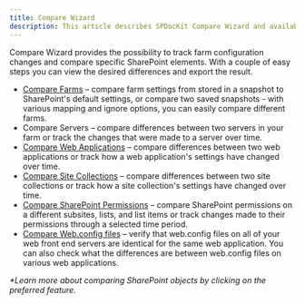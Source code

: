 ```yaml
---
title: Compare Wizard
description: This article describes SPDocKit Compare Wizard and available comparison types. Compare SharePoint farms, server, web application, site collection, permissions or web.config files.
---
```

Compare Wizard provides the possibility to track farm configuration changes and compare specific SharePoint elements. With a couple of easy steps you can view the desired differences and export the result.

* [Compare Farms](#internal/how-to/compare-wizard/compare-sharepoint-farms/) – compare farm settings from stored in a snapshot to SharePoint's default settings, or compare two saved snapshots - with various mapping and ignore options, you can easily compare different farms.
* Compare Servers – compare differences between two servers in your farm or track the changes that were made to a server over time.
* [Compare Web Applications](#internal/how-to/compare-wizard/compare-web-applications/) – compare differences between two web applications or track how a web application's settings have changed over time.
* [Compare Site Collections](#internal/how-to/compare-wizard/compare-site-collections/) – compare differences between two site collections or track how a site collection's settings have changed over time.
* [Compare SharePoint Permissions](#internal/how-to/compare-wizard/compare-site-permissions/) – compare SharePoint permissions on a different subsites, lists, and list items or track changes made to their permissions through a selected time period.
* [Compare Web.config files](#internal/how-to/compare-wizard/compare-web-config-files/) – verify that web.config files on all of your web front end servers are identical for the same web application. You can also check what the differences are between web.config files on various web applications.

_*Learn more about comparing SharePoint objects by clicking on the preferred feature._